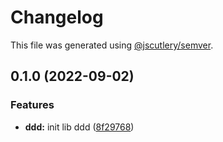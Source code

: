# Changelog

This file was generated using [@jscutlery/semver](https://github.com/jscutlery/semver).

## 0.1.0 (2022-09-02)


### Features

* **ddd:** init lib ddd ([8f29768](https://github.com/TGA88/inh-lib/commit/8f29768ab0ddbf48cf1306618a94ae7ed2d87e86))
